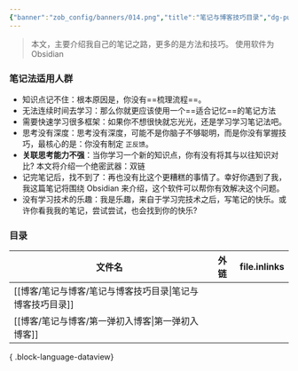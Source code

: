 ```yaml
---
{"banner":"zob_config/banners/014.png","title":"笔记与博客技巧目录","dg-publish":true,"dg-note-icon":2,"tags":null,"created":"2024-02-07 15:06","updated":"2024-02-07T15:06:00","dg-path":"笔记与博客技巧/笔记与博客技巧目录.md","dgPassFrontmatter":true,"noteIcon":2,"permalink":"/笔记与博客技巧/笔记与博客技巧目录/"}
---
```



>本文，主要介绍我自己的笔记之路，更多的是方法和技巧。
>使用软件为 Obsidian 

### 笔记法适用人群
- 知识点记不住：根本原因是，你没有==梳理流程==。
- 无法连续时间去学习：那么你就更应该使用一个==适合记忆==的笔记方法
- 需要快速学习很多框架：如果你不想很快就忘光光，还是学习学习笔记法吧。
- 思考没有深度：思考没有深度，可能不是你脑子不够聪明，而是你没有掌握技巧，最核心的是：你没有制定 `正反馈`。
- **关联思考能力不强**：当你学习一个新的知识点，你有没有将其与以往知识对比? 本文将介绍一个绝密武器：双链
- 记完笔记后，找不到了：再也没有比这个更糟糕的事情了。幸好你遇到了我，我这篇笔记将围绕 Obsidian 来介绍，这个软件可以帮你有效解决这个问题。
- 没有学习技术的乐趣：我是乐趣，来自于学习完技术之后，写笔记的快乐。或许你看我我的笔记，尝试尝试，也会找到你的快乐?

### 目录
| 文件名                                  | 外链        | file.inlinks |
| ------------------------------------ | --------- | ------------ |
| [[博客/笔记与博客/笔记与博客技巧目录\|笔记与博客技巧目录]] | <ul></ul> | <ul></ul>    |
| [[博客/笔记与博客/第一弹初入博客\|第一弹初入博客]]     | <ul></ul> | <ul></ul>    |

{ .block-language-dataview}

